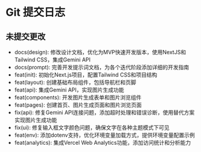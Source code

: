 # Git 提交日志

## 未提交更改

- docs(design): 修改设计文档，优化为MVP快速开发版本，使用NextJS和Tailwind CSS，集成Gemini API
- docs(prompt): 完善开发提示词文档，为各个迭代阶段添加详细的开发指南
- feat(init): 初始化Next.js项目，配置Tailwind CSS和项目结构
- feat(layout): 创建基础布局组件，包括导航栏和页脚
- feat(api): 集成Gemini API，实现图片生成功能
- feat(components): 开发图片生成表单和图片浏览组件
- feat(pages): 创建首页、图片生成页面和图片浏览页面
- fix(api): 修复Gemini API连接问题，添加超时处理和错误诊断，使用替代方案实现图片生成功能
- fix(ui): 修复输入框文字颜色问题，确保文字在各种主题模式下可见
- feat(env): 添加dotenv支持，优化环境变量加载方式，提供环境变量配置示例
- feat(analytics): 集成Vercel Web Analytics功能，添加访问统计和分析能力
